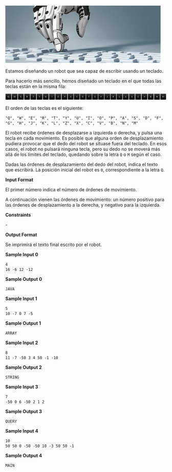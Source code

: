 ![image](1613563726-2ffd5674a4-robotkeyboard.jpg)

Estamos diseñando un robot que sea capaz de escribir usando un teclado.

Para hacerlo más sencillo, hemos diseñado un teclado en el que todas las
teclas están en la misma fila:

![image](1613564182-402650a000-laptop-keyboard-computer-isolated-black-key-button-vector-28503589.jpg)

El orden de las teclas es el siguiente:

    "Q", "W", "E", "R", "T", "Y", "U", "I", "O", "P", "A", "S", "D", "F", "G", "H", "J", "K", "L", "Z", "X", "C", "V", "B", "N", "M"

El robot recibe órdenes de desplazarse a izquierda o derecha, y pulsa
una tecla en cada movimiento. Es posible que alguna orden de
desplazamiento pudiera provocar que el dedo del robot se situase fuera
del teclado. En esos casos, el robot no pulsará ninguna tecla, pero su
dedo no se moverá más allá de los límites del teclado, quedando sobre la
letra `Q` o `M` según el caso.

Dadas las órdenes de desplazamiento del dedo del robot, indica el texto
que escribirá. La posición inicial del robot es `0`, correspondiente a
la letra `Q`.

**Input Format**

El primer número  indica el número de órdenes de movimiento.

A continuación vienen las  órdenes de movimiento: un número positivo
para las órdenes de desplazamiento a la derecha, y negativo para la
izquierda.

**Constraints**

\-

**Output Format**

Se imprimirá el texto final escrito por el robot.

**Sample Input 0**

    4
    16 -6 12 -12

**Sample Output 0**

    JAVA

**Sample Input 1**

    5
    10 -7 0 7 -5 

**Sample Output 1**

    ARRAY

**Sample Input 2**

    8
    11 -7 -50 3 4 50 -1 -10

**Sample Output 2**

    STRING

**Sample Input 3**

    7
    -50 0 6 -50 2 1 2

**Sample Output 3**

    QUERY

**Sample Input 4**

    10
    50 50 0 -50 -50 10 -3 50 50 -1

**Sample Output 4**

    MAIN
